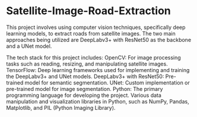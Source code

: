 # Satellite-Image-Road-Extraction

This project involves using computer vision techniques, specifically deep learning models, to extract roads from satellite images. The two main approaches being utilized are DeepLabv3+ with ResNet50 as the backbone and a UNet model.

The tech stack for this project includes:
OpenCV: For image processing tasks such as reading, resizing, and manipulating satellite images.
TensorFlow: Deep learning frameworks used for implementing and training the DeepLabv3+ and UNet models.
DeepLabv3+ with ResNet50: Pre-trained model for semantic segmentation.
UNet: Custom implementation or pre-trained model for image segmentation.
Python: The primary programming language for developing the project.
Various data manipulation and visualization libraries in Python, such as NumPy, Pandas, Matplotlib, and PIL (Python Imaging Library).
